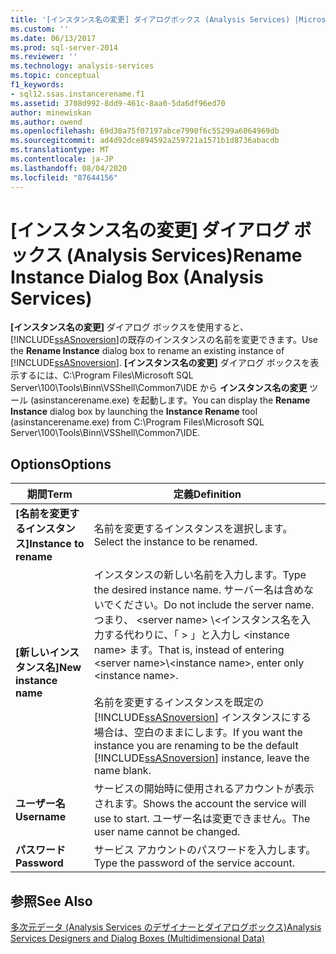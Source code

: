 ```yaml
---
title: '[インスタンス名の変更] ダイアログボックス (Analysis Services) |Microsoft Docs'
ms.custom: ''
ms.date: 06/13/2017
ms.prod: sql-server-2014
ms.reviewer: ''
ms.technology: analysis-services
ms.topic: conceptual
f1_keywords:
- sql12.ssas.instancerename.f1
ms.assetid: 3708d992-8dd9-461c-8aa0-5da6df96ed70
author: minewiskan
ms.author: owend
ms.openlocfilehash: 69d30a75f07197abce7990f6c55299a6064969db
ms.sourcegitcommit: ad4d92dce894592a259721a1571b1d8736abacdb
ms.translationtype: MT
ms.contentlocale: ja-JP
ms.lasthandoff: 08/04/2020
ms.locfileid: "87644156"
---
```

# <a name="rename-instance-dialog-box-analysis-services"></a><span data-ttu-id="4e760-102">[インスタンス名の変更] ダイアログ ボックス (Analysis Services)</span><span class="sxs-lookup"><span data-stu-id="4e760-102">Rename Instance Dialog Box (Analysis Services)</span></span>
  <span data-ttu-id="4e760-103">**[インスタンス名の変更]** ダイアログ ボックスを使用すると、 [!INCLUDE[ssASnoversion](../includes/ssasnoversion-md.md)]の既存のインスタンスの名前を変更できます。</span><span class="sxs-lookup"><span data-stu-id="4e760-103">Use the **Rename Instance** dialog box to rename an existing instance of [!INCLUDE[ssASnoversion](../includes/ssasnoversion-md.md)].</span></span> <span data-ttu-id="4e760-104">**[インスタンス名の変更]** ダイアログ ボックスを表示するには、C:\Program Files\Microsoft SQL Server\100\Tools\Binn\VSShell\Common7\IDE から **インスタンス名の変更** ツール (asinstancerename.exe) を起動します。</span><span class="sxs-lookup"><span data-stu-id="4e760-104">You can display the **Rename Instance** dialog box by launching the **Instance Rename** tool (asinstancerename.exe) from C:\Program Files\Microsoft SQL Server\100\Tools\Binn\VSShell\Common7\IDE.</span></span>  
  
## <a name="options"></a><span data-ttu-id="4e760-105">Options</span><span class="sxs-lookup"><span data-stu-id="4e760-105">Options</span></span>  
  
|<span data-ttu-id="4e760-106">期間</span><span class="sxs-lookup"><span data-stu-id="4e760-106">Term</span></span>|<span data-ttu-id="4e760-107">定義</span><span class="sxs-lookup"><span data-stu-id="4e760-107">Definition</span></span>|  
|----------|----------------|  
|<span data-ttu-id="4e760-108">**[名前を変更するインスタンス]**</span><span class="sxs-lookup"><span data-stu-id="4e760-108">**Instance to rename**</span></span>|<span data-ttu-id="4e760-109">名前を変更するインスタンスを選択します。</span><span class="sxs-lookup"><span data-stu-id="4e760-109">Select the instance to be renamed.</span></span>|  
|<span data-ttu-id="4e760-110">**[新しいインスタンス名]**</span><span class="sxs-lookup"><span data-stu-id="4e760-110">**New instance name**</span></span>|<span data-ttu-id="4e760-111">インスタンスの新しい名前を入力します。</span><span class="sxs-lookup"><span data-stu-id="4e760-111">Type the desired instance name.</span></span> <span data-ttu-id="4e760-112">サーバー名は含めないでください。</span><span class="sxs-lookup"><span data-stu-id="4e760-112">Do not include the server name.</span></span> <span data-ttu-id="4e760-113">つまり、 \<server name> \\<インスタンス名を入力する代わりに、「 \> 」と入力し \<instance name> ます。</span><span class="sxs-lookup"><span data-stu-id="4e760-113">That is, instead of entering \<server name>\\<instance name\>, enter only \<instance name>.</span></span><br /><br /> <span data-ttu-id="4e760-114">名前を変更するインスタンスを既定の [!INCLUDE[ssASnoversion](../includes/ssasnoversion-md.md)] インスタンスにする場合は、空白のままにします。</span><span class="sxs-lookup"><span data-stu-id="4e760-114">If you want the instance you are renaming to be the default [!INCLUDE[ssASnoversion](../includes/ssasnoversion-md.md)] instance, leave the name blank.</span></span>|  
|<span data-ttu-id="4e760-115">**ユーザー名**</span><span class="sxs-lookup"><span data-stu-id="4e760-115">**Username**</span></span>|<span data-ttu-id="4e760-116">サービスの開始時に使用されるアカウントが表示されます。</span><span class="sxs-lookup"><span data-stu-id="4e760-116">Shows the account the service will use to start.</span></span> <span data-ttu-id="4e760-117">ユーザー名は変更できません。</span><span class="sxs-lookup"><span data-stu-id="4e760-117">The user name cannot be changed.</span></span>|  
|<span data-ttu-id="4e760-118">**パスワード**</span><span class="sxs-lookup"><span data-stu-id="4e760-118">**Password**</span></span>|<span data-ttu-id="4e760-119">サービス アカウントのパスワードを入力します。</span><span class="sxs-lookup"><span data-stu-id="4e760-119">Type the password of the service account.</span></span>|  
  
## <a name="see-also"></a><span data-ttu-id="4e760-120">参照</span><span class="sxs-lookup"><span data-stu-id="4e760-120">See Also</span></span>  
 [<span data-ttu-id="4e760-121">多次元データ &#40;Analysis Services のデザイナーとダイアログボックス&#41;</span><span class="sxs-lookup"><span data-stu-id="4e760-121">Analysis Services Designers and Dialog Boxes &#40;Multidimensional Data&#41;</span></span>](analysis-services-designers-and-dialog-boxes-multidimensional-data.md)  
  
  
